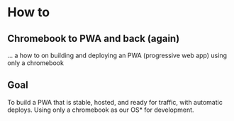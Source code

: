 # How to

## Chromebook to PWA and back (again)
... a how to on building and deploying an PWA (progressive web app) using only a chromebook

## Goal

To build a PWA that is stable, hosted, and ready for traffic, with automatic deploys.
Using only a chromebook as our OS\* for development.
